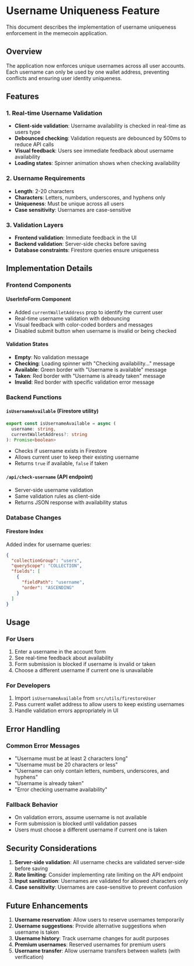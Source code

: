# Username Uniqueness Feature

This document describes the implementation of username uniqueness enforcement in the memecoin application.

## Overview

The application now enforces unique usernames across all user accounts. Each username can only be used by one wallet address, preventing conflicts and ensuring user identity uniqueness.

## Features

### 1. Real-time Username Validation
- **Client-side validation**: Username availability is checked in real-time as users type
- **Debounced checking**: Validation requests are debounced by 500ms to reduce API calls
- **Visual feedback**: Users see immediate feedback about username availability
- **Loading states**: Spinner animation shows when checking availability

### 2. Username Requirements
- **Length**: 2-20 characters
- **Characters**: Letters, numbers, underscores, and hyphens only
- **Uniqueness**: Must be unique across all users
- **Case sensitivity**: Usernames are case-sensitive

### 3. Validation Layers
- **Frontend validation**: Immediate feedback in the UI
- **Backend validation**: Server-side checks before saving
- **Database constraints**: Firestore queries ensure uniqueness

## Implementation Details

### Frontend Components

#### UserInfoForm Component
- Added `currentWalletAddress` prop to identify the current user
- Real-time username validation with debouncing
- Visual feedback with color-coded borders and messages
- Disabled submit button when username is invalid or being checked

#### Validation States
- **Empty**: No validation message
- **Checking**: Loading spinner with "Checking availability..." message
- **Available**: Green border with "Username is available" message
- **Taken**: Red border with "Username is already taken" message
- **Invalid**: Red border with specific validation error message

### Backend Functions

#### `isUsernameAvailable` (Firestore utility)
```typescript
export const isUsernameAvailable = async (
  username: string, 
  currentWalletAddress?: string
): Promise<boolean>
```

- Checks if username exists in Firestore
- Allows current user to keep their existing username
- Returns `true` if available, `false` if taken

#### `/api/check-username` (API endpoint)
- Server-side username validation
- Same validation rules as client-side
- Returns JSON response with availability status

### Database Changes

#### Firestore Index
Added index for username queries:
```json
{
  "collectionGroup": "users",
  "queryScope": "COLLECTION",
  "fields": [
    {
      "fieldPath": "username",
      "order": "ASCENDING"
    }
  ]
}
```

## Usage

### For Users
1. Enter a username in the account form
2. See real-time feedback about availability
3. Form submission is blocked if username is invalid or taken
4. Choose a different username if current one is unavailable

### For Developers
1. Import `isUsernameAvailable` from `src/utils/firestoreUser`
2. Pass current wallet address to allow users to keep existing usernames
3. Handle validation errors appropriately in UI

## Error Handling

### Common Error Messages
- "Username must be at least 2 characters long"
- "Username must be 20 characters or less"
- "Username can only contain letters, numbers, underscores, and hyphens"
- "Username is already taken"
- "Error checking username availability"

### Fallback Behavior
- On validation errors, assume username is not available
- Form submission is blocked until validation passes
- Users must choose a different username if current one is taken

## Security Considerations

1. **Server-side validation**: All username checks are validated server-side before saving
2. **Rate limiting**: Consider implementing rate limiting on the API endpoint
3. **Input sanitization**: Usernames are validated for allowed characters only
4. **Case sensitivity**: Usernames are case-sensitive to prevent confusion

## Future Enhancements

1. **Username reservation**: Allow users to reserve usernames temporarily
2. **Username suggestions**: Provide alternative suggestions when username is taken
3. **Username history**: Track username changes for audit purposes
4. **Premium usernames**: Reserved usernames for premium users
5. **Username transfer**: Allow username transfers between wallets (with verification) 